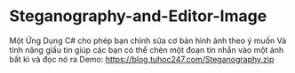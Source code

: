 # Steganography-and-Editor-Image
Một Ứng Dụng C# cho phép bạn chỉnh sửa cơ bản hình ảnh theo ý muốn
Và tính năng giấu tin giúp các bạn có thể chèn một đoạn tin nhắn vào một ảnh bất kì và đọc nó ra
Demo: https://blog.tuhoc247.com/Steganography.zip
